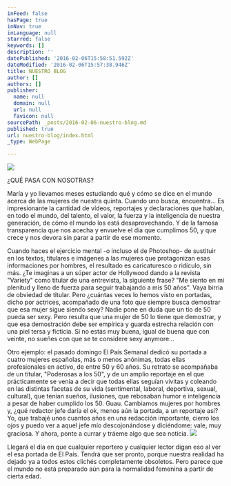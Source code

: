 ```yaml
---
inFeed: false
hasPage: true
inNav: true
inLanguage: null
starred: false
keywords: []
description: ''
datePublished: '2016-02-06T15:58:51.592Z'
dateModified: '2016-02-06T15:57:38.946Z'
title: NUESTRO BLOG
author: []
authors: []
publisher:
  name: null
  domain: null
  url: null
  favicon: null
sourcePath: _posts/2016-02-06-nuestro-blog.md
published: true
url: nuestro-blog/index.html
_type: WebPage

---
```

![](https://the-grid-user-content.s3-us-west-2.amazonaws.com/407e66be-4cde-4e38-a4ef-5642eefe3f32.jpg)

¿QUÉ PASA CON NOSOTRAS?

María y yo llevamos meses estudiando qué y cómo se dice en el mundo acerca de las mujeres de nuestra quinta. Cuando uno busca, encuentra... Es impresionante la cantidad de vídeos, reportajes y declaraciones que hablan, en todo el mundo, del talento, el valor, la fuerza y la inteligencia de nuestra generación, de cómo el mundo los está desaprovechando. Y de la famosa transparencia que nos acecha y envuelve el día que cumplimos 50, y que crece y nos devora sin parar a partir de ese momento.

Cuando haces el ejercicio mental -o incluso el de Photoshop- de sustituir en los textos, titulares e imágenes a las mujeres que protagonizan esas informaciones por hombres, el resultado es caricaturesco o ridículo, sin más. ¿Te imaginas a un súper actor de Hollywood dando a la revista "Variety" como titular de una entrevista, la siguiente frase? "Me siento en mi plenitud y lleno de fuerza para seguir trabajando a mis 50 años". Vaya birria de obviedad de titular. Pero ¿cuántas veces lo hemos visto en portadas, dicho por actrices, acompañado de una foto que siempre busca demostrar que esa mujer sigue siendo sexy? Nadie pone en duda que un tío de 50 pueda ser sexy. Pero resulta que una mujer de 50 lo tiene que demostrar, y que esa demostración debe ser empírica y guarda estrecha relación con una piel tersa y ficticia. Si no estás muy buena, igual de buena que con veinte, no sueñes con que se te considere sexy anymore...

Otro ejemplo: el pasado domingo El País Semanal dedicó su portada a cuatro mujeres españolas, más o menos anónimas, todas ellas profesionales en activo, de entre 50 y 60 años.  Su retrato se acompañaba de un titular, "Poderosas a los 50", y de un amplio reportaje en el que prácticamente se venía a decir que todas ellas seguían vivitas y coleando en las distintas facetas de su vida (sentimental, laboral, deportiva, sexual, cultural), que tenían sueños, ilusiones, que rebosaban humor e inteligencia a pesar de haber cumplido los 50\. Guau. Cambiamos mujeres por hombres y, ¿qué redactor jefe daría el ok, menos aún la portada, a un reportaje así? Yo, que trabajé unos cuantos años en una redacción importante, cierro los ojos y puedo ver a aquel jefe mío descojonándose y diciéndome: vale, muy graciosa. Y ahora, ponte a currar y tráeme algo que sea noticia.
![](https://the-grid-user-content.s3-us-west-2.amazonaws.com/8480a55c-370a-44fc-91b7-a80dfd8d441d.jpg)

Llegará el día en que cualquier reportero y cualquier lector digan eso al ver el esa portada de El País. Tendrá que ser pronto, porque nuestra realidad ha dejado ya a todos estos clichés completamente obsoletos. Pero parece que el mundo no está preparado aún para la normalidad femenina a partir de cierta edad.